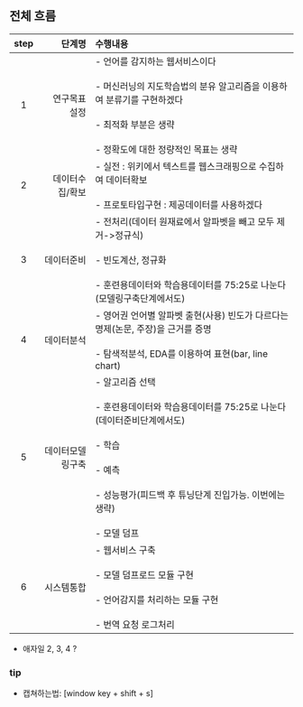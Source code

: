 
## **전체 흐름**

step|단계명|수행내용
:--:|--:|:--
1|연구목표 설정|- 언어를 감지하는 웹서비스이다<br><br>- 머신러닝의 지도학습법의 분유 알고리즘을 이용하여 분류기를 구현하겠다<br><br>- 최적화 부분은 생략<br><br>- 정확도에 대한 정량적인 목표는 생략
2|데이터수집/확보|- 실전 : 위키에서 텍스트를 웹스크래핑으로 수집하여 데이터확보<br><br>- 프로토타입구현 : 제공데이터를 사용하겠다
3|데이터준비|- 전처리(데이터 원재료에서 알파벳을 빼고 모두 제거->정규식)<br><br>- 빈도계산, 정규화<br><br>- 훈련용데이터와 학습용데이터를 75:25로 나눈다(모델링구축단계에서도)
4|데이터분석|- 영어권 언어별 알파벳 출현(사용) 빈도가 다르다는 명제(논문, 주장)을 근거를 증명<br><br>- 탐색적분석, EDA를 이용하여 표현(bar, line chart)
5|데이터모델링구축|- 알고리즘 선택<br><br>- 훈련용데이터와 학습용데이터를 75:25로 나눈다(데이터준비단계에서도)<br><br>- 학습<br><br>- 예측<br><br>- 성능평가(피드백 후 튜닝단계 진입가능. 이번에는 생략)<br><br>- 모델 덤프
6|시스템통합|- 웹서비스 구축<br><br>- 모델 덤프로드 모듈 구현<br><br>- 언어감지를 처리하는 모듈 구현<br><br>- 번역 요청 로그처리

   - 애자일 2, 3, 4 ?
### tip
- 캡쳐하는법: [window key + shift + s]
